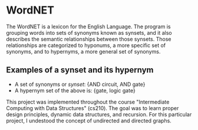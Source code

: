 # WordNET

The WordNET is a lexicon for the English Language. The program is grouping words into sets of synonyms known as synsets, and it also describes the semantic relationships between those synsets. Those relationships are categorized to hyponums, a more specific set of synonyms, and to hypernyms, a more general set of synonyms. 

## Examples of a synset and its hypernym
* A set of synonyms or *synset*: {AND circuit, AND gate}
* A hypernym set of the above is: {gate, logic gate}  


This project was implemented throughout the course "Intermediate Computing with Data Structures" (cs210). The goal was to learn proper design principles, dynamic data structures, and recursion. For this particular project, I undestood the concept of undirected and directed graphs. 
